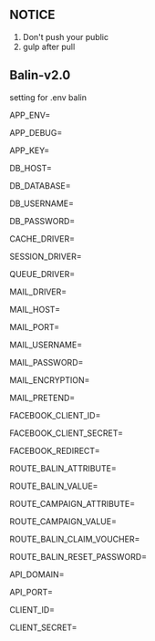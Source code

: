 ## NOTICE
1. Don't push your public
2. gulp after pull

## Balin-v2.0

setting for .env balin

APP_ENV=


APP_DEBUG=


APP_KEY=




DB_HOST=


DB_DATABASE=


DB_USERNAME=


DB_PASSWORD=





CACHE_DRIVER=


SESSION_DRIVER=


QUEUE_DRIVER=




MAIL_DRIVER=


MAIL_HOST=


MAIL_PORT=


MAIL_USERNAME=


MAIL_PASSWORD=


MAIL_ENCRYPTION=


MAIL_PRETEND=




FACEBOOK_CLIENT_ID=



FACEBOOK_CLIENT_SECRET=



FACEBOOK_REDIRECT=




ROUTE_BALIN_ATTRIBUTE=


ROUTE_BALIN_VALUE=


ROUTE_CAMPAIGN_ATTRIBUTE=


ROUTE_CAMPAIGN_VALUE=





ROUTE_BALIN_CLAIM_VOUCHER=


ROUTE_BALIN_RESET_PASSWORD=





API_DOMAIN=


API_PORT=



CLIENT_ID=


CLIENT_SECRET=

